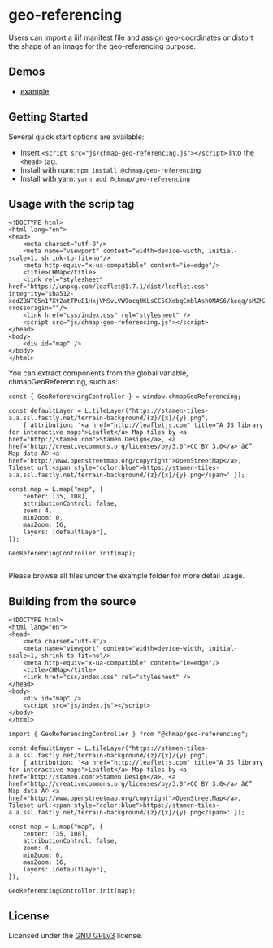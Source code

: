 # geo-referencing

Users can import a iiif manifest file and assign geo-coordinates or distort the shape of an image for the geo-referencing purpose.

## Demos

- [example](http://www.github.io/chmap/geo-referencing/example)

## Getting Started

Several quick start options are available:

- Insert `<script src="js/chmap-geo-referencing.js"></script>` into the `<head>` tag.
- Install with npm: `npm install @chmap/geo-referencing`
- Install with yarn: `yarn add @chmap/geo-referencing`

## Usage with the scrip tag

```
<!DOCTYPE html>
<html lang="en">
<head>
    <meta charset="utf-8"/>
    <meta name="viewport" content="width=device-width, initial-scale=1, shrink-to-fit=no"/>
    <meta http-equiv="x-ua-compatible" content="ie=edge"/>
    <title>CHMap</title>
    <link rel="stylesheet" href="https://unpkg.com/leaflet@1.7.1/dist/leaflet.css" integrity="sha512-xodZBNTC5n17Xt2atTPuE1HxjVMSvLVW9ocqUKLsCC5CXdbqCmblAshOMAS6/keqq/sMZMZ19scR4PsZChSR7A==" crossorigin=""/>
    <link href="css/index.css" rel="stylesheet" />
    <script src="js/chmap-geo-referencing.js"></script>
</head>
<body>
    <div id="map" />
</body>
</html>
```

You can extract components from the global variable, chmapGeoReferencing, such as:

```
const { GeoReferencingController } = window.chmapGeoReferencing;

const defaultLayer = L.tileLayer("https://stamen-tiles-a.a.ssl.fastly.net/terrain-background/{z}/{x}/{y}.png",
    { attribution: '<a href="http://leafletjs.com" title="A JS library for interactive maps">Leaflet</a> Map tiles by <a href="http://stamen.com">Stamen Design</a>, <a href="http://creativecommons.org/licenses/by/3.0">CC BY 3.0</a> â€” Map data Â© <a href="http://www.openstreetmap.org/copyright">OpenStreetMap</a>, Tileset url:<span style="color:blue">https://stamen-tiles-a.a.ssl.fastly.net/terrain-background/{z}/{x}/{y}.png</span>' });

const map = L.map("map", {
    center: [35, 108],
    attributionControl: false,
    zoom: 4,
    minZoom: 0,
    maxZoom: 16,
    layers: [defaultLayer],
});

GeoReferencingController.init(map);
    
```

Please browse all files under the example folder for more detail usage.

## Building from the source

```
<!DOCTYPE html>
<html lang="en">
<head>
    <meta charset="utf-8"/>
    <meta name="viewport" content="width=device-width, initial-scale=1, shrink-to-fit=no"/>
    <meta http-equiv="x-ua-compatible" content="ie=edge"/>
    <title>CHMap</title>
    <link href="css/index.css" rel="stylesheet" />
</head>
<body>
    <div id="map" />
    <script src="js/index.js"></script>
</body>
</html>
```

```
import { GeoReferencingController } from "@chmap/geo-referencing";

const defaultLayer = L.tileLayer("https://stamen-tiles-a.a.ssl.fastly.net/terrain-background/{z}/{x}/{y}.png",
    { attribution: '<a href="http://leafletjs.com" title="A JS library for interactive maps">Leaflet</a> Map tiles by <a href="http://stamen.com">Stamen Design</a>, <a href="http://creativecommons.org/licenses/by/3.0">CC BY 3.0</a> â€” Map data Â© <a href="http://www.openstreetmap.org/copyright">OpenStreetMap</a>, Tileset url:<span style="color:blue">https://stamen-tiles-a.a.ssl.fastly.net/terrain-background/{z}/{x}/{y}.png</span>' });

const map = L.map("map", {
    center: [35, 108],
    attributionControl: false,
    zoom: 4,
    minZoom: 0,
    maxZoom: 16,
    layers: [defaultLayer],
});

GeoReferencingController.init(map);

```


## License

Licensed under the [GNU GPLv3](LICENSE) license.
